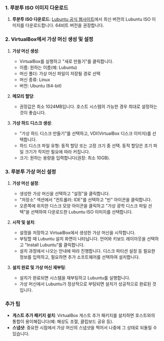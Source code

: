 ### 1. 루분투 ISO 이미지 다운로드

1. **루분투 ISO 다운로드**: [Lubuntu 공식 웹사이트](https://lubuntu.me/)에서 최신 버전의 Lubuntu ISO 이미지를 다운로드합니다. 64비트 버전을 권장합니다.

### 2. VirtualBox에서 가상 머신 생성 및 설정

1. **가상 머신 생성**:
   - VirtualBox를 실행하고 "새로 만들기"를 클릭합니다.
   - 이름: 원하는 이름(예: Lubuntu)
   - 머신 폴더: 가상 머신 파일이 저장될 경로 선택
   - 머신 종류: Linux
   - 버전: Ubuntu (64-bit)

2. **메모리 할당**:
   - 권장값은 최소 1024MB입니다. 호스트 시스템의 가능한 경우 최대로 설정하는 것이 좋습니다.

3. **가상 하드 디스크 생성**:
   - "가상 하드 디스크 만들기"를 선택하고, VDI(VirtualBox 디스크 이미지)를 선택합니다.
   - 하드 디스크 파일 유형: 동적 할당 또는 고정 크기 중 선택. 동적 할당은 초기 파일 크기가 작지만 필요에 따라 커집니다.
   - 크기: 원하는 용량을 입력합니다(권장: 최소 10GB).

### 3. 루분투 가상 머신 설정

1. **가상 머신 설정**:
   - 생성한 가상 머신을 선택하고 "설정"을 클릭합니다.
   - "저장소" 섹션에서 "컨트롤러: IDE"를 선택하고 "빈" 아이콘을 클릭합니다.
   - 오른쪽에 위치한 디스크 모양 아이콘을 클릭하고 "가상 광학 디스크 파일 선택"을 선택하여 다운로드한 Lubuntu ISO 이미지를 선택합니다.

2. **시작 및 설치**:
   - 설정을 저장하고 VirtualBox에서 생성한 가상 머신을 시작합니다.
   - 부팅할 때 Lubuntu 설치 화면이 나타납니다. 언어와 키보드 레이아웃을 선택하고 "Install Lubuntu"를 클릭합니다.
   - 설치 과정에서 나오는 안내에 따라 진행합니다. 디스크 파티션 설정 등 필요한 정보를 입력하고, 필요하면 추가 소프트웨어를 선택하여 설치합니다.

3. **설치 완료 및 가상 머신 재부팅**:
   - 설치가 완료되면 시스템을 재부팅하고 Lubuntu를 실행합니다.
   - 가상 머신에서 Lubuntu가 정상적으로 부팅되면 설치가 성공적으로 완료된 것입니다.

### 추가 팁

- **게스트 추가 패키지 설치**: VirtualBox 게스트 추가 패키지를 설치하면 호스트와의 통합이 용이해집니다(예: 해상도 조절, 클립보드 공유 등).
- **스냅샷**: 중요한 시점에서 가상 머신의 스냅샷을 찍어서 나중에 그 상태로 되돌릴 수 있습니다.